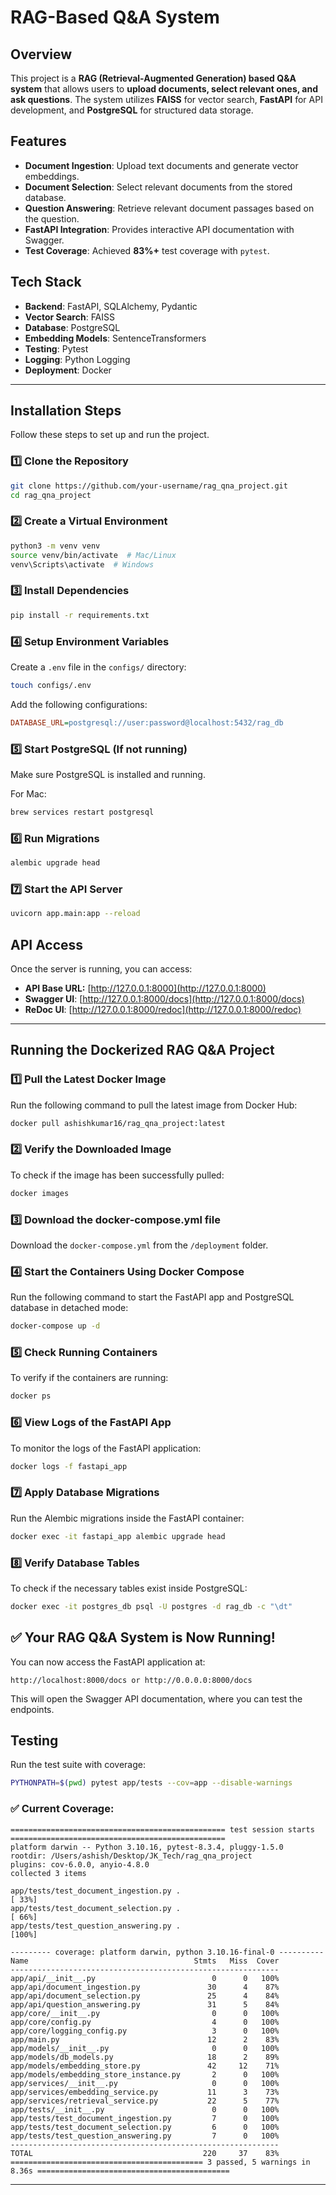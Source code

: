 # RAG-Based Q&A System

## Overview
This project is a **RAG (Retrieval-Augmented Generation) based Q&A system** that allows users to **upload documents, select relevant ones, and ask questions**. The system utilizes **FAISS** for vector search, **FastAPI** for API development, and **PostgreSQL** for structured data storage.

## Features
- **Document Ingestion**: Upload text documents and generate vector embeddings.
- **Document Selection**: Select relevant documents from the stored database.
- **Question Answering**: Retrieve relevant document passages based on the question.
- **FastAPI Integration**: Provides interactive API documentation with Swagger.
- **Test Coverage**: Achieved **83%+** test coverage with `pytest`.

## Tech Stack
- **Backend**: FastAPI, SQLAlchemy, Pydantic
- **Vector Search**: FAISS
- **Database**: PostgreSQL
- **Embedding Models**: SentenceTransformers
- **Testing**: Pytest
- **Logging**: Python Logging
- **Deployment**: Docker

---

## **Installation Steps**
Follow these steps to set up and run the project.

### 1️⃣ Clone the Repository
```sh
git clone https://github.com/your-username/rag_qna_project.git
cd rag_qna_project
```

### 2️⃣ Create a Virtual Environment
```sh
python3 -m venv venv
source venv/bin/activate  # Mac/Linux
venv\Scripts\activate  # Windows
```

### 3️⃣ Install Dependencies
```sh
pip install -r requirements.txt
```

### 4️⃣ Setup Environment Variables
Create a `.env` file in the `configs/` directory:
```sh
touch configs/.env
```
Add the following configurations:
```ini
DATABASE_URL=postgresql://user:password@localhost:5432/rag_db
```

### 5️⃣ Start PostgreSQL (If not running)
Make sure PostgreSQL is installed and running.

For Mac:
```sh
brew services restart postgresql
```

### 6️⃣ Run Migrations
```sh
alembic upgrade head
```

### 7️⃣ Start the API Server
```sh
uvicorn app.main:app --reload
```

## API Access  

Once the server is running, you can access:  

- **API Base URL:** [http://127.0.0.1:8000](http://127.0.0.1:8000)  
- **Swagger UI**: [http://127.0.0.1:8000/docs](http://127.0.0.1:8000/docs)  
- **ReDoc UI**: [http://127.0.0.1:8000/redoc](http://127.0.0.1:8000/redoc)  

---

## Running the Dockerized RAG Q&A Project

### 1️⃣ Pull the Latest Docker Image

Run the following command to pull the latest image from Docker Hub:

```sh
docker pull ashishkumar16/rag_qna_project:latest
```

### 2️⃣ Verify the Downloaded Image
To check if the image has been successfully pulled:

```sh
docker images
```

### 3️⃣ Download the docker-compose.yml file
Download the `docker-compose.yml` from the `/deployment` folder.

### 4️⃣ Start the Containers Using Docker Compose
Run the following command to start the FastAPI app and PostgreSQL database in detached mode:

```sh
docker-compose up -d
```

### 5️⃣ Check Running Containers
To verify if the containers are running:

```sh
docker ps
```

### 6️⃣ View Logs of the FastAPI App
To monitor the logs of the FastAPI application:

```sh
docker logs -f fastapi_app
```

### 7️⃣ Apply Database Migrations
Run the Alembic migrations inside the FastAPI container:

```sh
docker exec -it fastapi_app alembic upgrade head
```

### 8️⃣ Verify Database Tables
To check if the necessary tables exist inside PostgreSQL:

```sh
docker exec -it postgres_db psql -U postgres -d rag_db -c "\dt"
```

## ✅ Your RAG Q&A System is Now Running!
You can now access the FastAPI application at:

```
http://localhost:8000/docs or http://0.0.0.0:8000/docs
```

This will open the Swagger API documentation, where you can test the endpoints.

## **Testing**
Run the test suite with coverage:
```sh
PYTHONPATH=$(pwd) pytest app/tests --cov=app --disable-warnings
```

### ✅ Current Coverage:
```text
================================================ test session starts ================================================
platform darwin -- Python 3.10.16, pytest-8.3.4, pluggy-1.5.0
rootdir: /Users/ashish/Desktop/JK_Tech/rag_qna_project
plugins: cov-6.0.0, anyio-4.8.0
collected 3 items                                                                                                    

app/tests/test_document_ingestion.py .                                                                        [ 33%]
app/tests/test_document_selection.py .                                                                        [ 66%]
app/tests/test_question_answering.py .                                                                        [100%]

--------- coverage: platform darwin, python 3.10.16-final-0 ----------
Name                                     Stmts   Miss  Cover
------------------------------------------------------------
app/api/__init__.py                          0      0   100%
app/api/document_ingestion.py               30      4    87%
app/api/document_selection.py               25      4    84%
app/api/question_answering.py               31      5    84%
app/core/__init__.py                         0      0   100%
app/core/config.py                           4      0   100%
app/core/logging_config.py                   3      0   100%
app/main.py                                 12      2    83%
app/models/__init__.py                       0      0   100%
app/models/db_models.py                     18      2    89%
app/models/embedding_store.py               42     12    71%
app/models/embedding_store_instance.py       2      0   100%
app/services/__init__.py                     0      0   100%
app/services/embedding_service.py           11      3    73%
app/services/retrieval_service.py           22      5    77%
app/tests/__init__.py                        0      0   100%
app/tests/test_document_ingestion.py         7      0   100%
app/tests/test_document_selection.py         6      0   100%
app/tests/test_question_answering.py         7      0   100%
------------------------------------------------------------
TOTAL                                      220     37    83%
=========================================== 3 passed, 5 warnings in 8.36s ===========================================
```
---
